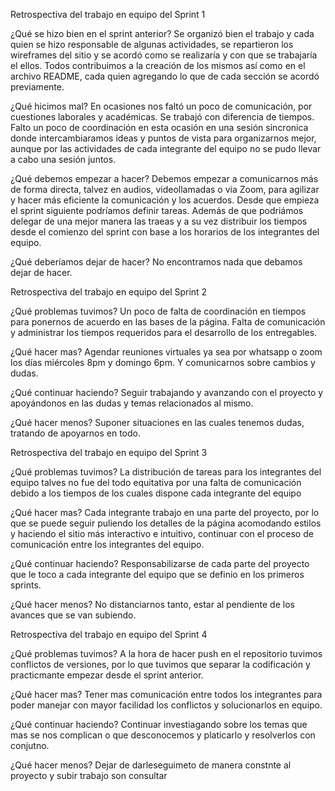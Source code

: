 Retrospectiva del trabajo en equipo del Sprint 1

¿Qué se hizo bien en el sprint anterior?
Se organizó bien el trabajo y cada quien se hizo responsable de algunas actividades, se repartieron los wireframes del sitio y se acordó como se realizaría y con que se trabajaría el ellos. Todos contribuimos a la creación de los mismos así como en el archivo README,  cada quien agregando lo que de cada sección se acordó previamente.

¿Qué hicimos mal?
En ocasiones nos faltó un poco de comunicación, por cuestiones laborales y académicas. Se trabajó con diferencia de tiempos. Falto un poco de coordinación en esta ocasión en una sesión sincronica donde intercambiaramos ideas y puntos de vista para organizarnos mejor, aunque por las actividades de cada integrante del equipo no se pudo llevar a cabo una sesión juntos.

¿Qué debemos empezar a hacer?
Debemos empezar a comunicarnos más de forma directa, talvez en audios, videollamadas o via Zoom, para agilizar y hacer más eficiente la comunicación y los acuerdos. Desde que empieza el sprint siguiente podríamos definir tareas. Además de que podriámos delegar de una mejor manera las traeas y a su vez distribuir los tiempos desde el comienzo del sprint con base a los horarios de los integrantes del equipo.

¿Qué deberíamos dejar de hacer?
No encontramos nada que debamos dejar de hacer.

Retrospectiva del trabajo en equipo del Sprint 2

¿Qué problemas tuvimos?
Un poco de falta de coordinación en tiempos para ponernos de acuerdo en las bases de la página. Falta de comunicación y administrar los tiempos requeridos para el desarrollo de los entregables.

¿Qué hacer mas?
Agendar reuniones virtuales ya sea por whatsapp o zoom los días miércoles 8pm y domingo 6pm. Y comunicarnos sobre cambios y dudas.

¿Qué continuar haciendo?
Seguir trabajando y avanzando con el proyecto y apoyándonos en las dudas y temas relacionados al mismo.

¿Qué hacer menos?
Suponer situaciones en las cuales tenemos dudas, tratando de apoyarnos en todo.

Retrospectiva del trabajo en equipo del Sprint 3

¿Qué problemas tuvimos?
La distribución de tareas para los integrantes del equipo talves no fue del todo equitativa por una falta de comunicación debido a los tiempos de los cuales dispone cada integrante del equipo

¿Qué hacer mas?
Cada integrante trabajo en una parte del proyecto, por lo que se puede seguir puliendo los detalles de la página acomodando estilos y haciendo el sitio más interactivo e intuitivo, continuar con el proceso de comunicación entre los integrantes del equipo. 

¿Qué continuar haciendo?
Responsabilizarse de cada parte del proyecto que le toco a cada integrante del equipo que se definio en los primeros sprints.

¿Qué hacer menos?
No distanciarnos tanto, estar al pendiente de los avances que se van subiendo.

Retrospectiva del trabajo en equipo del Sprint 4

¿Qué problemas tuvimos?
A la hora de hacer push en el repositorio tuvimos conflictos de versiones, por lo que tuvimos que separar la codificación y practicmante empezar desde el sprint anterior.

¿Qué hacer mas?
Tener mas comunicación entre todos los integrantes para poder manejar con mayor facilidad los conflictos y solucionarlos en equipo.

¿Qué continuar haciendo?
Continuar investiagando sobre los temas que mas se nos complican o que desconocemos y platicarlo
y resolverlos con conjutno.

¿Qué hacer menos?
Dejar de darleseguimeto de manera constnte al proyecto y subir trabajo son consultar



